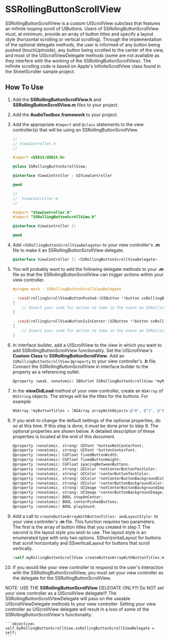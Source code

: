 SSRollingButtonScrollView
=========================

SSRollingButtonScrollView is a custom UIScrollView subclass that features an infinite looping scroll of UIButtons. Users of SSRollingButtonScrollView must, at minimum, provide an array of button titles and specify a layout style (horizontal scrolling or vertical scrolling). Through the implementation of the optional delegate methods, the user is informed of any button being pushed (touchUpInside), any button being scrolled to the center of the view, and most of the UIScrollViewDelegate methods (some are not available as they interfere with the working of the SSRollingButtonScrollView). The inifinite scrolling code is based on Apple's InfiniteScrollView class found in the StreetScroller sample project.


How To Use
----------

1. Add the **SSRollingButtonScrollView.h** and **SSRollingButtonScrollView.m** files to your project.

2. Add the **AudioToolbox.framework** to your project.

3. Add the appropriate `#import` and `@class` statements to the view controller(s) that will be using an SSRollingButtonScrollView.

	```objectivec
	//
	// ViewController.h
	//
	
	#import <UIKit/UIKit.h>
	
	@class SSRollingButtonScrollView;
	
	@interface ViewController : UIViewController
	
	@end
	```
	
	```objectivec
	//
	//  ViewController.m
	//
	
	#import "ViewController.h"
	#import "SSRollingButtonScrollView.h"
	
	@interface ViewController ()
	
	@end
	```
      
4. Add `<SSRollingButtonScrollViewDelegate>` to your view controller's **.m** file to make it an SSRollingButtonScrollView delegate.

	```objectivec
	@interface ViewController () <SSRollingButtonScrollViewDelegate>
	```

5. You will probably want to add the following delegate methods to your **.m** file so that the SSRollingButtonScrollView can trigger actions within your view controller.

	```objectivec
	#pragma mark - SSRollingButtonScrollViewDelegate

	- (void)rollingScrollViewButtonPushed:(UIButton *)button ssRollingButtonScrollView:(SSRollingButtonScrollView *)rollingButtonScrollView
	{
    	// Insert your code for action to take in the event an SSRollingButtonScrollView UIButton is pushed.
	}

	- (void)rollingScrollViewButtonIsInCenter:(UIButton *)button ssRollingButtonScrollView:(SSRollingButtonScrollView *)rollingButtonScrollView
	{
    	// Insert your code for action to take in the event an SSRollingButtonScrollView UIButton is scrolled to the center of the visible view.
	}
	```

6. In interface builder, add a UIScrollView to the view in which you want to add SSRollingButtonScrollView functionality. Set the UIScrollView's **Custom Class** to **SSRollingButtonScrollView**.  Add an `SSRollingButtonScrollView` `@property` to your view controller's **.h** file.  Connect the SSRollingButtonScrollView in interface builder to the property as a referencing outlet. 

	```objectivec
	@property (weak, nonatomic) IBOutlet SSRollingButtonScrollView *myRollingButtonScrollView;
	```

7. In the **viewDidLoad** method of your view controller, create an `NSArray` of `NSString` objects.  The strings will be the titles for the buttons. For example:

	```objectivec
	NSArray *myButtonTitles = [NSArray arrayWithObjects:@"0", @"1", @"2", @"3", @"4", @"5", @"6", @"7", @"8", @"9", nil];
	```
	
8. If you wish to change the default settings of the optional properties, do so at this time. If this step is done, it must be done prior to step 9. The optional properties are shown below. A detailed description of these properties is located at the end of this document.

	```objectivec
	@property (nonatomic, strong) UIFont *buttonNotCenterFont;
	@property (nonatomic, strong) UIFont *buttonCenterFont;
	@property (nonatomic) CGFloat fixedButtonWidth;
	@property (nonatomic) CGFloat fixedButtonHeight;
	@property (nonatomic) CGFloat spacingBetweenButtons;
	@property (nonatomic, strong) UIColor *notCenterButtonTextColor;
	@property (nonatomic, strong) UIColor *centerButtonTextColor;
	@property (nonatomic, strong) UIColor *notCenterButtonBackgroundColor;
	@property (nonatomic, strong) UIColor *centerButtonBackgroundColor;
	@property (nonatomic, strong) UIImage *notCenterButtonBackgroundImage;
	@property (nonatomic, strong) UIImage *centerButtonBackgroundImage;
	@property (nonatomic) BOOL stopOnCenter;
	@property (nonatomic) BOOL centerPushedButtons;
	@property (nonatomic) BOOL playSound;
	```

9. Add a call to `createButtonArrayWithButtonTitles: andLayoutStyle:` to your view controller's **.m** file. This function requires two parameters. The first is the array of button titles that you created in step 7. The second is the layout style you wish to use.  The layout style is an enumerated type with only two options.  SShorizontalLayout for buttons that scroll horizontally and SSverticalLayout for buttons that scroll vertically.

	```objectivec
	[self.myRollingButtonScrollView createButtonArrayWithButtonTitles:myButtonTitles andLayoutStyle:SShorizontalLayout];
	```

10. If you would like your view controller to respond to the user's interaction with the SSRollingButtonScrollView, you must set your view controller as the delegate for the SSRollingButtonScrollView. 

NOTE: USE THE **SSRollingButtonScrollView** DELEGATE ONLY!!! Do NOT set your view controller as a UIScrollView delegate!!! The SSRollingButtonScrollViewDelegate will pass on the useable UIScrollViewDelegate methods to your view controller. Setting your view controller as UIScrollView delegate will result in a loss of some of the SSRollingButtonScrollView's functionality.

	```objectivec
	self.myRollingButtonScrollView.ssRollingButtonScrollViewDelegate = self;
	```
